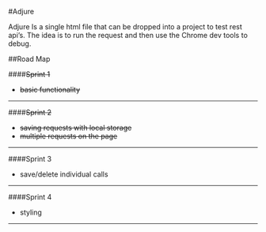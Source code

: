 #Adjure

Adjure Is a single html file that can be dropped into a project to test rest api’s. The idea is to run the request and then use the Chrome dev tools to debug.

##Road Map

####~~Sprint 1~~
- ~~basic functionality~~

----

####~~Sprint 2~~
- ~~saving requests with local storage~~
- ~~multiple requests on the page~~

----

####Sprint 3
- save/delete individual calls

-----

####Sprint 4
- styling

-----
